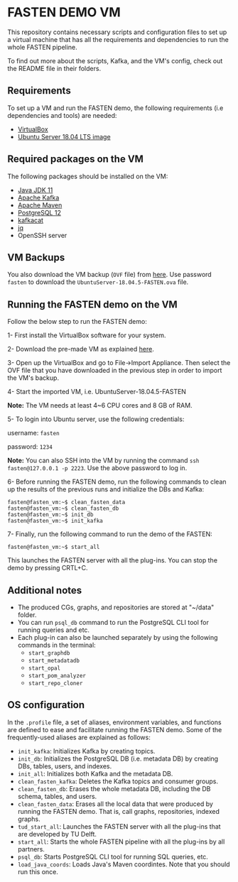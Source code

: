 # FASTEN DEMO VM

This repository contains necessary scripts and configuration files to set up a virtual machine that has all the requirements and dependencies to run the whole FASTEN pipeline.

To find out more about the scripts, Kafka, and the VM's config, check out the README file in their folders.

## Requirements 
To set up a VM and run the FASTEN demo, the following requirements (i.e dependencies and tools) are needed:

- [VirtualBox](https://www.virtualbox.org/) 
- [Ubuntu Server 18.04 LTS image](https://releases.ubuntu.com/18.04/)

## Required packages on the VM
The following packages should be installed on the VM:
- [Java JDK 11](https://www.oracle.com/technetwork/java/javase/downloads/jdk11-downloads-5066655.html)
- [Apache Kafka](https://kafka.apache.org/downloads.html)
- [Apache Maven](http://maven.apache.org/install.html)
- [PostgreSQL 12](https://www.postgresql.org/download)
- [kafkacat](https://github.com/edenhill/kafkacat)
- [jq](https://stedolan.github.io/jq/download/) 
- OpenSSH server

## VM Backups
You also download the VM backup (`OVF` file) from [here](https://surfdrive.surf.nl/files/index.php/s/5V8ElLjg5zQmzDY). Use password `fasten` to download the `UbuntuServer-18.04.5-FASTEN.ova` file.

## Running the FASTEN demo on the VM
Follow the below step to run the FASTEN demo:

1- First install the VirtualBox software for your system. 

2- Download the pre-made VM as explained [here](#VM-Backups).

3- Open up the VirtualBox and go to File->Import Appliance. Then select the OVF file that you have downloaded in the previous step in order to import the VM's backup.

4- Start the imported VM, i.e. UbuntuServer-18.04.5-FASTEN

**Note:** The VM needs at least 4~6 CPU cores and 8 GB of RAM.

5- To login into Ubuntu server, use the following credentials:

username: `fasten`

password: `1234`

**Note:** You can also SSH into the VM by running the command `ssh fasten@127.0.0.1 -p 2223`. Use the above password to log in.

6- Before running the FASTEN demo, run the following commands to clean up the results of the previous runs and initialize the DBs and Kafka:

```
fasten@fasten_vm:~$ clean_fasten_data
fasten@fasten_vm:~$ clean_fasten_db
fasten@fasten_vm:~$ init_db
fasten@fasten_vm:~$ init_kafka
```

7- Finally, run the following command to run the demo of the FASTEN:
```
fasten@fasten_vm:~$ start_all
```
This launches the FASTEN server with all the plug-ins. You can stop the demo by pressing CRTL+C.

## Additional notes
- The produced CGs, graphs, and repositories are stored at "~/data" folder.
- You can run `psql_db` command to run the PostgreSQL CLI tool for running queries and etc.
- Each plug-in can also be launched separately by using the following commands in the terminal:
    - `start_graphdb`
    - `start_metadatadb`
    - `start_opal`
    - `start_pom_analyzer`
    - `start_repo_cloner`


## OS configuration
In the `.profile` file, a set of aliases, environment variables, and functions are defined to ease and facilitate running the FASTEN demo. Some of the frequently-used aliases are explained as follows:

- `init_kafka`: Initializes Kafka by creating topics.
- `init_db`: Initializes the PostgreSQL DB (i.e. metadata DB) by creating DBs, tables, users, and indexes.
- `init_all`: Initializes both Kafka and the metadata DB.
- `clean_fasten_kafka`: Deletes the Kafka topics and consumer groups.
- `clean_fasten_db`: Erases the whole metadata DB, including the DB schema, tables, and users.
- `clean_fasten_data`: Erases all the local data that were produced by running the FASTEN demo. That is, call graphs, repositories, indexed graphs.
- `tud_start_all`: Launches the FASTEN server with all the plug-ins that are developed by TU Delft.
- `start_all`: Starts the whole FASTEN pipeline with all the plug-ins by all partners.
- `psql_db`: Starts PostgreSQL CLI tool for running SQL queries, etc.
- `load_java_coords`: Loads Java's Maven coordintes. Note that you should run this once.